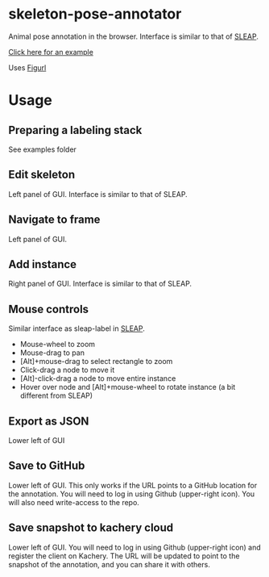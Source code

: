 # skeleton-pose-annotator

Animal pose annotation in the browser. Interface is similar to that of [SLEAP](https://github.com/talmolab/sleap).

[Click here for an example](https://figurl.org/f?v=https://scratchrealm.github.io/skeleton-pose-annotator/v1&d=sha1://272f16546785718bf2fa1d43f21019b5b24f5cad&s={%22annotation%22:%22gh://scratchrealm/example-annotations/main/spa/example1.json%22}&label=example%20labeling%20stack)

Uses [Figurl](https://github.com/flatironinstitute/figurl)

# Usage

## Preparing a labeling stack

See examples folder

## Edit skeleton

Left panel of GUI. Interface is similar to that of SLEAP.

## Navigate to frame

Left panel of GUI.

## Add instance

Right panel of GUI. Interface is similar to that of SLEAP.

## Mouse controls

Similar interface as sleap-label in [SLEAP](https://github.com/talmolab/sleap).

* Mouse-wheel to zoom
* Mouse-drag to pan
* [Alt]+mouse-drag to select rectangle to zoom
* Click-drag a node to move it
* [Alt]-click-drag a node to move entire instance
* Hover over node and [Alt]+mouse-wheel to rotate instance (a bit different from SLEAP)

## Export as JSON

Lower left of GUI

## Save to GitHub

Lower left of GUI. This only works if the URL points to a GitHub location for the annotation. You will need to log in using Github (upper-right icon). You will also need write-access to the repo.

## Save snapshot to kachery cloud

Lower left of GUI. You will need to log in using Github (upper-right icon) and register the client on Kachery. The URL will be updated to point to the snapshot of the annotation, and you can share it with others.
